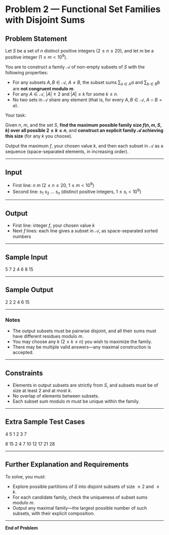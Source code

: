 # Problem 2 — Functional Set Families with Disjoint Sums

## Problem Statement

Let $S$ be a set of $n$ distinct positive integers ($2 \leq n \leq 20$), and let $m$ be a positive integer ($1 \leq m < 10^9$).

You are to construct a family $\mathcal{A}$ of non-empty subsets of $S$ with the following properties:

- For any subsets $A, B \in \mathcal{A}$, $A \neq B$, the subset sums $\sum_{a \in A} a$ and $\sum_{b \in B} b$ are **not congruent modulo $m$**.
- For any $A \in \mathcal{A}$, $|A| \geq 2$ and $|A| \leq k$ for some $k \leq n$.
- No two sets in $\mathcal{A}$ share any element (that is, for every $A, B \in \mathcal{A}$, $A \cap B = \varnothing$).

Your task:

Given $n$, $m$, and the set $S$, **find the maximum possible family size $f(n, m, S, k)$ over all possible $2 \leq k \leq n$**, and **construct an explicit family $\mathcal{A}$ achieving this size** (for any $k$ you choose).

Output the maximum $f$, your chosen value $k$, and then each subset in $\mathcal{A}$ as a sequence (space-separated elements, in increasing order).

---

## Input

- First line: $n~m$ ($2 \leq n \leq 20$, $1 \leq m < 10^9$)
- Second line: $s_1~s_2~...~s_n$ (distinct positive integers, $1 \leq s_i < 10^9$)

---

## Output

- First line: integer $f$, your chosen value $k$
- Next $f$ lines: each line gives a subset in $\mathcal{A}$, as space-separated sorted numbers

---

## Sample Input

5 7
2 4 6 8 15



---

## Sample Output

2 2
2 4
6 15



---

### Notes

- The output subsets must be pairwise disjoint, and all their sums must have different residues modulo $m$.
- You may choose any $k$ ($2 \leq k \leq n$) you wish to maximize the family.
- There may be multiple valid answers—any maximal construction is accepted.

---

## Constraints

- Elements in output subsets are strictly from $S$, and subsets must be of size at least $2$ and at most $k$.
- No overlap of elements between subsets.
- Each subset sum modulo $m$ must be unique within the family.

---

## Extra Sample Test Cases

4 5
1 2 3 7

8 15
2 4 7 10 12 17 21 28



---

## Further Explanation and Requirements

To solve, you must:

- Explore possible partitions of $S$ into disjoint subsets of size $\geq 2$ and $\leq k$.
- For each candidate family, check the uniqueness of subset sums modulo $m$.
- Output any maximal family—the largest possible number of such subsets, with their explicit composition.

---

**End of Problem**
